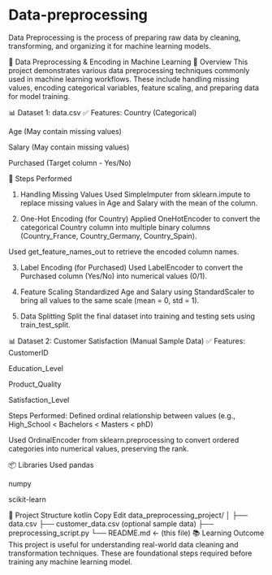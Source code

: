 # Data-preprocessing
Data Preprocessing is the process of preparing raw data by cleaning, transforming, and organizing it for machine learning models.

🔧 Data Preprocessing & Encoding in Machine Learning
📌 Overview
This project demonstrates various data preprocessing techniques commonly used in machine learning workflows. These include handling missing values, encoding categorical variables, feature scaling, and preparing data for model training.

 
📊 Dataset 1: data.csv
✅ Features:
Country (Categorical)

Age (May contain missing values)

Salary (May contain missing values)

Purchased (Target column - Yes/No)


🧪 Steps Performed
1. Handling Missing Values
Used SimpleImputer from sklearn.impute to replace missing values in Age and Salary with the mean of the column.

2. One-Hot Encoding (for Country)
Applied OneHotEncoder to convert the categorical Country column into multiple binary columns (Country_France, Country_Germany, Country_Spain).

Used get_feature_names_out to retrieve the encoded column names.

3. Label Encoding (for Purchased)
Used LabelEncoder to convert the Purchased column (Yes/No) into numerical values (0/1).

4. Feature Scaling
Standardized Age and Salary using StandardScaler to bring all values to the same scale (mean = 0, std = 1).

5. Data Splitting
Split the final dataset into training and testing sets using train_test_split.


📊 Dataset 2: Customer Satisfaction (Manual Sample Data)
✅ Features:
CustomerID

Education_Level

Product_Quality

Satisfaction_Level

Steps Performed:
Defined ordinal relationship between values (e.g., High_School < Bachelors < Masters < phD)

Used OrdinalEncoder from sklearn.preprocessing to convert ordered categories into numerical values, preserving the rank.


📦 Libraries Used
pandas

numpy

scikit-learn


📁 Project Structure
kotlin
Copy
Edit
data_preprocessing_project/
│
├── data.csv
├── customer_data.csv (optional sample data)
├── preprocessing_script.py
└── README.md  ← (this file)
📚 Learning Outcome
This project is useful for understanding real-world data cleaning and transformation techniques. These are foundational steps required before training any machine learning model.

